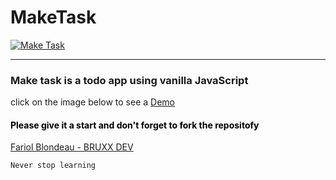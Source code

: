 # MakeTask

<a href="https://tasksmaker.netlify.app/">
  <img src="https://user-images.githubusercontent.com/81830567/179758702-19beafb4-9b91-4c7a-8c2b-dacd4589ad6d.png" alt="Make Task">
</a>

<hr />

### Make task is a todo app using vanilla JavaScript

click on the image below to see a <a href="https://tasksmaker.netlify.app/">Demo</a>

<h4 style="color: #000000;"> Please give it a start and don't forget to fork the repositofy</h4>

<a href="https://github.com/bruxx-6243">Fariol Blondeau - BRUXX DEV</a>

`Never stop learning`
